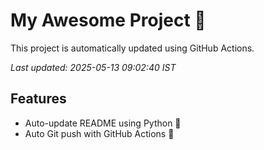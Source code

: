 # My Awesome Project 🚀

This project is automatically updated using GitHub Actions.

_Last updated: 2025-05-13 09:02:40 IST_

## Features
- Auto-update README using Python 🐍
- Auto Git push with GitHub Actions 🤖
